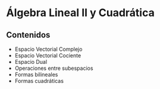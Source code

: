 # Álgebra Lineal II y Cuadrática

## Contenidos

- Espacio Vectorial Complejo
- Espacio Vectorial Cociente
- Espacio Dual
- Operaciones entre subespacios
- Formas bilineales
- Formas cuadráticas
